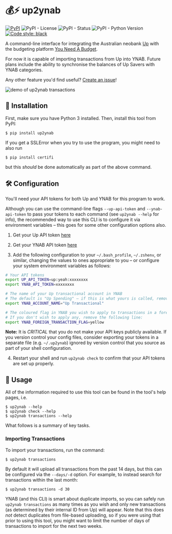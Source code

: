 # 💰⚡️ up2ynab

[![PyPI](https://img.shields.io/pypi/v/up2ynab)](https://pypi.org/project/up2ynab)
![PyPI - License](https://img.shields.io/pypi/l/up2ynab)
![PyPI - Status](https://img.shields.io/pypi/status/up2ynab)
![PyPI - Python Version](https://img.shields.io/pypi/pyversions/up2ynab)
[![Code style: black](https://img.shields.io/badge/code%20style-black-000000.svg)](https://github.com/psf/black)

A command-line interface for integrating the Australian neobank [Up](https://up.com.au) with
the budgeting platform [You Need A Budget](https://www.youneedabudget.com).

For now it is capable of importing transactions from Up into YNAB. Future plans include the ability to synchronise the balances of Up Savers with YNAB categories.

Any other feature you'd find useful? [Create an issue](https://github.com/lachholden/up2ynab/issues/new)!

![demo of up2ynab transactions](https://github.com/lachholden/up2ynab/blob/master/docs/transactions-demo.gif?raw=true)

## 💽 Installation
First, make sure you have Python 3 installed. Then, install this tool from PyPI:
```shell
$ pip install up2ynab
```

If you get a SSLError when you try to use the program, you might need to also run
```shell
$ pip install certifi
```
but this *should* be done automatically as part of the above command.

## 🛠 Configuration
You'll need your API tokens for both Up and YNAB for this program to work.

Although you can use the command-line flags `--up-api-token` and `--ynab-api-token` to pass your tokens to each command (see `up2ynab --help` for info), the recommended way to use this CLI is to configure it via environment variables – this goes for some other configuration options also.

1. Get your Up API token [here](https://api.up.com.au/getting_started)

2. Get your YNAB API token [here](https://app.youneedabudget.com/settings/developer)

3. Add the following configuration to your `~/.bash_profile`, `~/.zshenv`, or similar, changing the values to ones appropriate to you – or configure your system environment variables as follows:
```bash
# Your API tokens
export UP_API_TOKEN=up:yeah:xxxxxxxx
export YNAB_API_TOKEN=xxxxxxxx

# The name of your Up transactional account in YNAB
# The default is "Up Spending" – if this is what yours is called, remove the following line:
export YNAB_ACCOUNT_NAME="Up Transactional"

# The coloured flag in YNAB you wish to apply to transactions in a foreign currency
# If you don't wish to apply any, remove the following line:
export YNAB_FOREIGN_TRANSACTION_FLAG=yellow
```

**Note:** It is *CRITICAL* that you do not make your API keys publicly available. If you version control your config files, consider exporting your tokens in a separate file (e.g. `~/.up2ynab`) ignored by version control that you source as part of your shell configuration.

4. Restart your shell and run `up2ynab check` to confirm that your API tokens are set up properly.

## 💸 Usage
All of the information required to use this tool can be found in the tool's help pages, i.e.
```shell
$ up2ynab --help
$ up2ynab check --help
$ up2ynab transactions --help
```
What follows is a summary of key tasks.

### Importing Transactions
To import your transactions, run the command:
```shell
$ up2ynab transactions
```
By default it will upload all transactions from the past 14 days, but this can be configured via the `--days/-d` option. For example, to instead search for transactions within the last month:
```shell
$ up2ynab transactions -d 30
```
YNAB (and this CLI) is smart about duplicate imports, so you can safely run `up2ynab transactions` as many times as you wish and only new transactions (as determined by their internal ID from Up) will appear. Note that this does *not* detect duplicates from file-based uploading, so if you were using that prior to using this tool, you might want to limit the number of days of transactions to import for the next two weeks.
